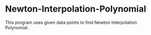 # Newton-Interpolation-Polynomial
This program uses given data points to find Newton Interpolation Polynomial.

